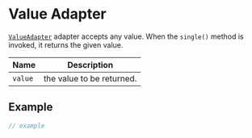 # Value Adapter

[`ValueAdapter`](broken-reference) adapter accepts any value. When the `single()` method is invoked, it returns the given value.

| Name    | Description               |
| ------- | ------------------------- |
| `value` | the value to be returned. |

## Example

```typescript
// example
```
